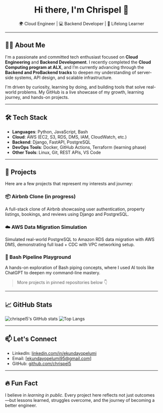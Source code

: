 <h1 align="center">Hi there, I'm Chrispel 👋</h1>

<p align="center">
  🌍 Cloud Engineer | 💻 Backend Developer | 🚀 Lifelong Learner
</p>

---

## 👨‍💻 About Me

I'm a passionate and committed tech enthusiast focused on **Cloud Engineering** and **Backend Development**. I recently completed the **Cloud Computing program at ALX**, and I’m currently advancing through the **Backend and ProBackend tracks** to deepen my understanding of server-side systems, API design, and scalable infrastructure.

I'm driven by curiosity, learning by doing, and building tools that solve real-world problems. My GitHub is a live showcase of my growth, learning journey, and hands-on projects.

---

## 🛠️ Tech Stack

- **Languages**: Python, JavaScript, Bash
- **Cloud**: AWS (EC2, S3, RDS, DMS, IAM, CloudWatch, etc.)
- **Backend**: Django, FastAPI, PostgreSQL
- **DevOps Tools**: Docker, GitHub Actions, Terraform (learning phase)
- **Other Tools**: Linux, Git, REST APIs, VS Code

---

## 🚀 Projects

Here are a few projects that represent my interests and journey:

### 📦 Airbnb Clone (in progress)
A full-stack clone of Airbnb showcasing user authentication, property listings, bookings, and reviews using Django and PostgreSQL.

### ☁️ AWS Data Migration Simulation
Simulated real-world PostgreSQL to Amazon RDS data migration with AWS DMS, demonstrating full load + CDC with VPC networking setup.

### 🧠 Bash Pipeline Playground
A hands-on exploration of Bash piping concepts, where I used AI tools like ChatGPT to deepen my command-line mastery.

> More projects in pinned repositories below 👇

---

## 📈 GitHub Stats

![chrispel5's GitHub stats](https://github-readme-stats.vercel.app/api?username=chrispel5&show_icons=true&theme=tokyonight)
![Top Langs](https://github-readme-stats.vercel.app/api/top-langs/?username=chrispel5&layout=compact&theme=tokyonight)

---

## 📫 Let's Connect

- LinkedIn: [linkedin.com/in/ekundayopelumi](https://linkedin.com/in/ekundayopelumi)
- Email: [ekundayopelumi95@gmail.com]
- GitHub: [github.com/chrispel5](https://github.com/chrispel5)

---

## 🔥 Fun Fact

I believe in *learning in public*. Every project here reflects not just outcomes—but lessons learned, struggles overcome, and the journey of becoming a better engineer.
